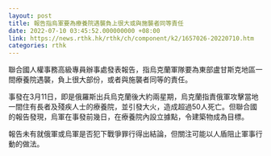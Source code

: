 ```yaml
---
layout: post
title: 報告指烏軍要為療養院遇襲負上很大或與施襲者同等責任
date: 2022-07-10 03:45:52.000000000 +08:00
link: https://news.rthk.hk/rthk/ch/component/k2/1657026-20220710.htm
categories: rthk
---
```


聯合國人權事務高級專員辦事處發表報告，指烏克蘭軍隊要為東部盧甘斯克地區一間療養院遇襲，負上很大部份，或者與施襲者同等的責任。

事發在3月11日，即是俄羅斯出兵烏克蘭後大約兩星期，烏克蘭指責俄軍攻擊當地一間住有長者及殘疾人士的療養院，並引發大火，造成超過50人死亡。但聯合國的報告發現，烏軍在事發前幾日，在療養院內設立據點，令建築物成為目標。

報告未有就俄軍或烏軍是否犯下戰爭罪行得出結論，但關注可能以人盾阻止軍事行動的做法。
